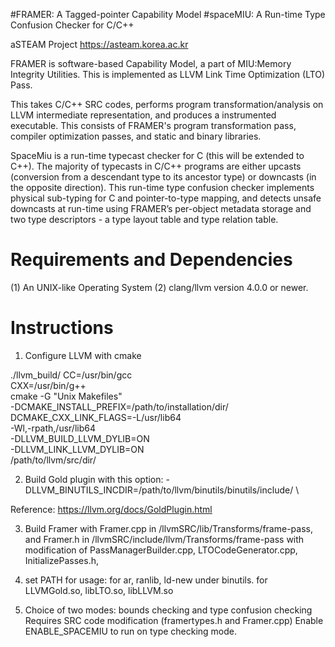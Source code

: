 #FRAMER: A Tagged-pointer Capability Model
#spaceMIU: A Run-time Type Confusion Checker for C/C++
 
aSTEAM Project https://asteam.korea.ac.kr

FRAMER is software-based Capability Model, a part of MIU:Memory Integrity Utilities.
This is implemented as LLVM Link Time Optimization (LTO) Pass.

This takes C/C++ SRC codes, performs program transformation/analysis 
on LLVM intermediate representation, and produces a instrumented executable.
This consists of FRAMER's program transformation pass,
compiler optimization passes, and static and binary libraries.

SpaceMiu is a run-time typecast checker for C (this will be extended
to C++). The majority of typecasts in C/C++ programs are either
upcasts (conversion from a descendant type to its ancestor type) or
downcasts (in the opposite direction). This run-time type confusion
checker implements physical sub-typing for C and pointer-to-type
mapping, and detects unsafe downcasts at run-time using FRAMER’s 
per-object metadata storage and two type descriptors - 
a type layout table and type relation table.
 
# Requirements and Dependencies

(1) An UNIX-like Operating System
(2) clang/llvm version 4.0.0 or newer.

# Instructions

1. Configure LLVM with cmake

./llvm_build/
CC=/usr/bin/gcc \
CXX=/usr/bin/g++  \
cmake -G "Unix Makefiles" \
-DCMAKE_INSTALL_PREFIX=/path/to/installation/dir/ \
DCMAKE_CXX_LINK_FLAGS=-L/usr/lib64 \
-Wl,-rpath,/usr/lib64 \
-DLLVM_BUILD_LLVM_DYLIB=ON \
-DLLVM_LINK_LLVM_DYLIB=ON \
/path/to/llvm/src/dir/

2. Build Gold plugin
with this option:
-DLLVM_BINUTILS_INCDIR=/path/to/llvm/binutils/binutils/include/ \

Reference: https://llvm.org/docs/GoldPlugin.html

3. Build Framer with Framer.cpp in /llvmSRC/lib/Transforms/frame-pass,
and Framer.h in /llvmSRC/include/llvm/Transforms/frame-pass
with modification of 
    PassManagerBuilder.cpp, 
    LTOCodeGenerator.cpp, 
    InitializePasses.h,

4. set PATH for usage:
    for ar, ranlib, ld-new under binutils.
    for LLVMGold.so, libLTO.so, libLLVM.so 


5. Choice of two modes: bounds checking and type confusion checking
    Requires SRC code modification (framertypes.h and Framer.cpp)
    Enable ENABLE_SPACEMIU to run on type checking mode.
    
